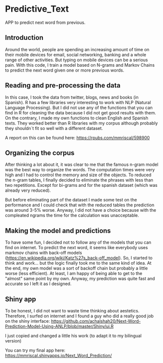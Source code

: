 # Predictive_Text
APP to predict next word from previous.

## Introduction
Around the world, people are spending an increasing amount of time on their mobile devices for email, social networking, banking and a whole range of other activities. But typing on mobile devices can be a serious pain.
With this code, I train a model based on N-grams and Markov Chains to predict the next word given one or more previous words. 

## Reading and pre-processing the data
In this case, I took the data from twitter, blogs, news and books (in Spanish). R has a few libraries very interesting to work with NLP (Natural Language Processing). But I did not use any of the functions that you can find in R for cleaning the data because I did not get good results with them. On the contrary, I made my own functions to clean English and Spanish texts. They worked better than R libraries with my corpus although probably they shouldn´t fit so well with a different dataset.

A report on this can be found here: https://rpubs.com/mmriscal/598900

## Organizing the corpus
After thinking a lot about it, it was clear to me that the famous n-gram model was the best way to organize the words. The computation times were very high and I had to control the memory and size of the objects. To reduced the n-gram tables, I finally decided to eliminate the phrases with less than two repetitions. Except for bi-grams and for the spanish dataset (which was already very reduced).

But before eliminating part of the dataset I made some test on the performance and I could check that with the reduced tables the prediction was around 3-5% worse. Anyway, I did not have a choice because with the compleated ngrams the time for the calculation was unacceptable.

## Making the model and predictions
To have some fun, I decided not to follow any of the models that you can find on internet. To predict the next word, it seems like everybody uses markmov chains with back-off models (https://en.wikipedia.org/wiki/Katz%27s_back-off_model). 
So, I started to think and work... but the logic finally took me to the same kind of idea. At the end, my own model was a sort of backoff chain but probably a little worse (less efficient). At least, I am happy of being able to get to the "almost" same point by my own. Anyway, my prediction was quite fast and accurate so I left it as I designed. 

## Shiny app
To be honest, I did not want to waste time thinking about aestetics. Therefore, I surfed on internet and I found a guy who did a really good job on the shiny interface: https://github.com/achalshah20/Next-Word-Prediction-Model-Using-ANLP/blob/master/Shiny/ui.R

I just copied and changed a little his work (to adapt it to my bilingual version)

You can try my final app here: 
 https://mmriscal.shinyapps.io/Next_Word_Prediction/
 
 
